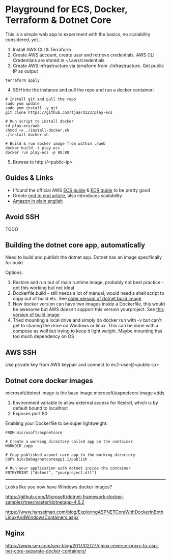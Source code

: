 # Playground for ECS, Docker, Terraform & Dotnet Core

This is a simple web app to experiment with the basics, no scalability considered, yet...

1. Install AWS CLI & Terraform
2. Create AWS account, create user and retrieve credentials.  AWS CLI Credentials are stored in ~/.aws/credentials
3. Create AWS infrastructure via terraform from ./infrastructure.  Get public IP as output

```shell
terraform apply
```

4. SSH into the instance and pull the repo and run a docker container:

```shell
# Install git and pull the repo
sudo yum update
sudo yum install -y git
git clone https://github.com/tjaard123/play-ecs

# Run script to install docker
cd play-ecs/web
chmod +x ./install-docker.sh
./install-docker.sh

# Build & run docker image from within ./web
docker build -t play-ecs .
docker run play-ecs -p 80:80
```

5. Browse to http://\<public-ip>

## Guides & Links
* I found the official AWS [ECS guide](http://docs.aws.amazon.com/AmazonECS/latest/developerguide/Welcome.html) & [ECR guide](http://docs.aws.amazon.com/AmazonECR/latest/userguide/ECR_GetStarted.html) to be pretty good
* Greate [end to end article](https://blog.gruntwork.io/an-introduction-to-terraform-f17df9c6d180), also introduces scalability 
* [Amazon in plain english]( https://www.expeditedssl.com/aws-in-plain-english)

## Avoid SSH

TODO

## Building the dotnet core app, automatically
Need to build and publish the dotnet app.  Dotnet has an image specifically for build.

Options:
1. Restore and run out of main runtime image, probably not best practice - got this working but not ideal
1. Dockerfile.build - still needs a lot of manual, would need a shell script to copy out of build etc.  See [older version of dotnet build image](https://github.com/aspnet/aspnet-docker/blob/d296d012c42d6ced6d4e6a95ae0d85a46043d1bf/README.aspnetcore-build.md)
1. New docker version can have two images inside a Dockerfile, this would be awesome but AWS doesn't support this version yourproject.  See [this version of build image](https://github.com/aspnet/aspnet-docker/tree/e45a99d296e6a92672cdff39911f523abe1e9694/README.aspnetcore-build.md)
1. Tried mounting a local drive and simply do docker run with -v but can't get to sharing the drive on Windows or linux.  This can be done with a compose as well but trying to keep it light weight.  Maybe mounting has too much dependency on OS

## AWS SSH
Use private key from AWS keypair and connect to ec2-user@\<public-ip>

## Dotnet core docker images
microsoft/dotnet image is the base image
microsoft/aspnetcore image adds

1. Environment variable to allow external access for Kestrel, which is by default bound to localhost
2. Exposes port 80

Enabling your Dockerfile to be super lightweight:

```docker
FROM microsoft/aspnetcore

# Create a working directory called app on the container
WORKDIR /app

# Copy published aspnet core app to the working directory
COPY bin/Debug/netcoreapp1.1/publish .

# Run your application with dotnet inside the container
ENTRYPOINT ["dotnet", "yourproject.dll"]
```

---
Looks like you now have Windows docker images?

https://github.com/Microsoft/dotnet-framework-docker-samples/tree/master/dotnetapp-4.6.2

https://www.hanselman.com/blog/ExploringASPNETCoreWithDockerInBothLinuxAndWindowsContainers.aspx

## Nginx

https://www.sep.com/sep-blog/2017/02/27/nginx-reverse-proxy-to-asp-net-core-separate-docker-containers/
